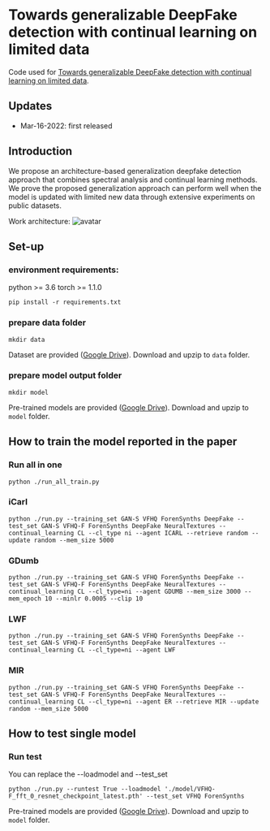 # Towards generalizable DeepFake detection with continual learning on limited data
Code used for [Towards generalizable DeepFake detection with continual learning on limited data](http://).



## Updates
- Mar-16-2022: first released


## Introduction
We propose an architecture-based generalization deepfake detection approach that combines spectral analysis and continual learning methods. We prove the proposed generalization approach can perform well when the model is updated with limited new data through extensive experiments on public datasets.

Work architecture:
![avatar](https://lh3.googleusercontent.com/XLpuoZ0z78sI2m1r54aDmv80r7_2bXSdnRhzbQFPLFZWEMRP0054ZhKuiCS9bjEHpF3rZ5rxA9y07cTYK1plSA97z5YRv1npVK9vM0uMUFuLviXduew_FgKz-ewD-sFK7dvTxcXTnwcRvTth5l1tNVv1N5UmIynQpGOQDxdjqoUD11TZ3cJZHaE-PVwCBJXq0mKPsKgLSWqKilj5Cgnc0X_Mf0kY8GEoB3O4N6rY8fD-8B6WOusOOpA4T2chkogOkl5573GZeKc76Torou-ggcK28y_7rc70fZjOftqTS4KWg2C8Lc4BtNl3OUzzUCBF12xVrB9Sptyo4Hg2z1q_HoZoQBHpJk9Oebuta1T-HRZ09vINPWJWSC4qc4Nc5tI2ehwS3bL26t05hUnfarnyWZO-yp6St1HSw3IeAjs85wLm47FZu9wu8FoKAyqdSH07hV6v3eLMobLQpPlhzm0LfVxcY1CWUuTefNlZRXsmYB4F3lqsM9htn2ByiLbC8jFCYnayrJi-lMUAawZkga2WZ3v7q77nv6tbyjQ7HtM9OXpB912jY3dsV_qImXJpiJ0iEUSIAStyQDcU7Ex_DvlB2ix2-UcLCr_JRTHxMwQit-WyJuTd4ZKrjYBEHcSLYnGjzodAWkEYI0YjYBn5M1p1sfkY70RUkYjeLCMByt4UBwaVWZZhDKS8NuHSyg1kQs0dEUAFS_fQrsOGWFcEBoGnRXkGSKVQnLXz9xQLlhEdZjDVAfbfyr1muwPCr02Y2uzg4bHTDmZ4qVDwv6H9Qk8_tsDNuuOuC0lUY5g=w2402-h866-no?authuser=0)



## Set-up
### environment requirements:
python >= 3.6
torch >= 1.1.0
```
pip install -r requirements.txt
```

### prepare data folder
```
mkdir data
```
Dataset are provided ([Google Drive](https://drive.google.com/file/d/1ZagpX2r4cR9exEtNYUQf02WXZhbOLAhq/view?usp=sharing)). Download and upzip to `data` folder.
### prepare model output folder
```
mkdir model
```
Pre-trained models are provided ([Google Drive](https://drive.google.com/file/d/1lUveXB6YgiXGuyRrM8d_B5wAGkWLeORZ/view?usp=sharing)). Download and upzip to `model` folder.

## How to train the model reported in the paper
### Run all in one
```
python ./run_all_train.py
```

### iCarl 
```
python ./run.py --training_set GAN-S VFHQ ForenSynths DeepFake --test_set GAN-S VFHQ-F ForenSynths DeepFake NeuralTextures --continual_learning CL --cl_type ni --agent ICARL --retrieve random --update random --mem_size 5000 
```
### GDumb  
```
python ./run.py --training_set GAN-S VFHQ ForenSynths DeepFake --test_set GAN-S VFHQ-F ForenSynths DeepFake NeuralTextures --continual_learning CL --cl_type=ni --agent GDUMB --mem_size 3000 --mem_epoch 10 --minlr 0.0005 --clip 10 
```

### LWF
```
python ./run.py --training_set GAN-S VFHQ ForenSynths DeepFake --test_set GAN-S VFHQ-F ForenSynths DeepFake NeuralTextures --continual_learning CL --cl_type=ni --agent LWF  
```

### MIR
```
python ./run.py --training_set GAN-S VFHQ ForenSynths DeepFake --test_set GAN-S VFHQ-F ForenSynths DeepFake NeuralTextures --continual_learning CL --cl_type=ni --agent ER --retrieve MIR --update random --mem_size 5000
```

## How to test single model
### Run test
You can replace the --loadmodel and --test_set
```
python ./run.py --runtest True --loadmodel './model/VFHQ-F_fft_0_resnet_checkpoint_latest.pth' --test_set VFHQ ForenSynths
```
Pre-trained models are provided ([Google Drive](https://drive.google.com/file/d/1lUveXB6YgiXGuyRrM8d_B5wAGkWLeORZ/view?usp=sharing)). Download and upzip to `model` folder.
